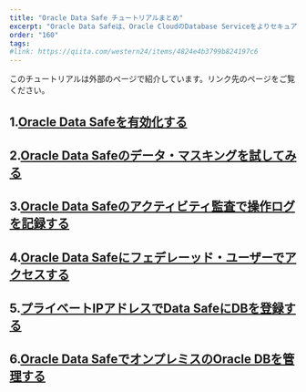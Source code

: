 ```yaml
---
title: "Oracle Data Safe チュートリアルまとめ"
excerpt: "Oracle Data Safeは、Oracle CloudのDatabase Serviceをよりセキュアに使うための付加的なサービスで、機密データの発見、(データ・マスキング、アクティビティ監査、セキュリティ構成の評価、ユーザーのリスク評価などを、GUIツールから簡単に実施できます。このまとめページでは、Data Safeを有効化から、各種の使い方について説明しています。"
order: "160"
tags:
#link: https://qiita.com/western24/items/4824e4b3799b824197c6
---
```

このチュートリアルは外部のページで紹介しています。リンク先のページをご覧ください。

## 1.[Oracle Data Safeを有効化する](https://qiita.com/western24/items/ce12012acfc429b363a7) 

## 2.[Oracle Data Safeのデータ・マスキングを試してみる](https://qiita.com/western24/items/3fb5bfd0515864b06b22)

## 3.[Oracle Data Safeのアクティビティ監査で操作ログを記録する](https://qiita.com/western24/items/ca090b9b40509e7449ba)

## 4.[Oracle Data Safeにフェデレーッド・ユーザーでアクセスする](https://qiita.com/western24/items/f86a6b7d789e017a6361)

## 5.[プライベートIPアドレスでData SafeにDBを登録する](https://qiita.com/western24/items/d3b10acf3fcb15b8687c)

## 6.[Oracle Data SafeでオンプレミスのOracle DBを管理する](https://qiita.com/western24/items/7b9a43a5bf63f5590403)


